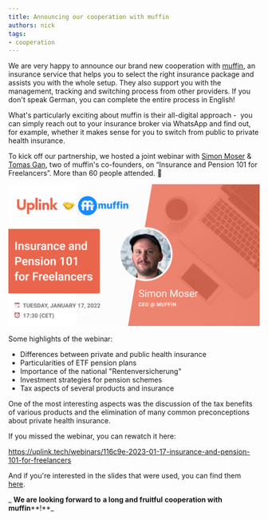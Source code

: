 ```yaml
---
title: Announcing our cooperation with muffin
authors: nick
tags:
- cooperation
---
```


We are very happy to announce our brand new cooperation with [muffin](https://www.getmuffin.de/), an insurance service that helps you to select the right insurance package and assists you with the whole setup. They also support you with the management, tracking and switching process from other providers. If you don't speak German, you can complete the entire process in English!

<!--truncate-->

What's particularly exciting about muffin is their all-digital approach - &nbsp;you can simply reach out to your insurance broker via WhatsApp and find out, for example, whether it makes sense for you to switch from public to private health insurance.

To kick off our partnership, we hosted a joint webinar with [Simon Moser](https://www.linkedin.com/in/moser-simon/) & [Tomas Gan](https://www.linkedin.com/in/tomas-gan/), two of muffin's co-founders, on “Insurance and Pension 101 for Freelancers”. More than 60 people attended. 🙌

![](Muffin--16_9---1-.png)

Some highlights of the webinar:

- Differences between private and public health insurance
- Particularities of ETF pension plans
- Importance of the national "Rentenversicherung" 
- Investment strategies for pension schemes
- Tax aspects of several products and insurance

One of the most interesting aspects was the discussion of the tax benefits of various products and the elimination of many common preconceptions about private health insurance.

If you missed the webinar, you can rewatch it here:

<emb>https://uplink.tech/webinars/116c9e-2023-01-17-insurance-and-pension-101-for-freelancers</emb>

And if you're interested in the slides that were used, you can find them [here](https://drive.google.com/file/d/1vNt-kayGLiOsJgFhcrMdAhQdqzJkKqOt/view?usp=sharing).

_ **We are looking forward to**  **a long and fruitful**  **cooperation with**  **muffin****!**_
